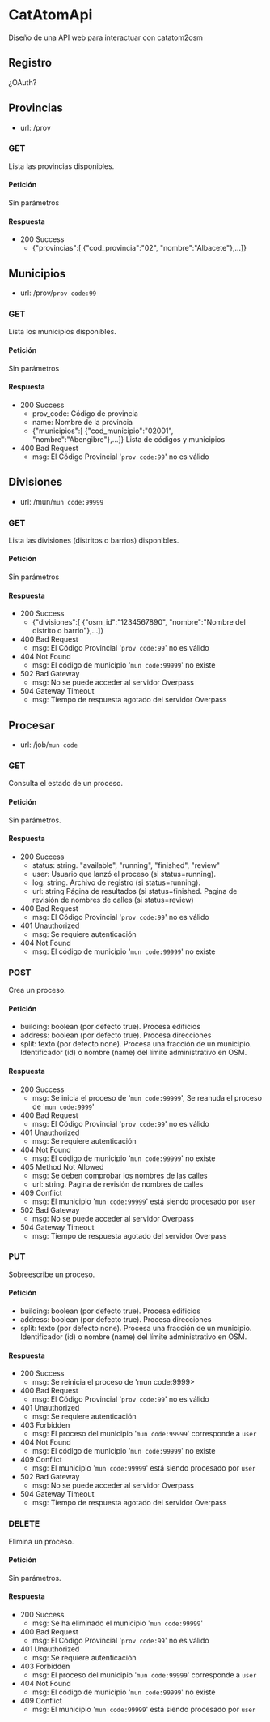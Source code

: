 # CatAtomApi
Diseño de una API web para interactuar con catatom2osm

## Registro
¿OAuth?

## Provincias
* url: /prov

### GET
Lista las provincias disponibles.

#### Petición
Sin parámetros

#### Respuesta
* 200 Success
  - {"provincias":[ {"cod_provincia":"02", "nombre":"Albacete"},...]}

## Municipios
* url: /prov/`prov code:99`

### GET
Lista los municipios disponibles.

#### Petición
Sin parámetros

#### Respuesta
* 200 Success
  - prov_code: Código de provincia
  - name: Nombre de la provincia
  - {"municipios":[ {"cod_municipio":"02001", "nombre":"Abengibre"},...]} Lista de códigos y municipios
* 400 Bad Request
  - msg: El Código Provincial '`prov code:99`' no es válido

## Divisiones
* url: /mun/`mun code:99999`

### GET
Lista las divisiones (distritos o barrios) disponibles.

#### Petición
Sin parámetros

#### Respuesta
* 200 Success
  - {"divisiones":[ {"osm_id":"1234567890", "nombre":"Nombre del distrito o barrio"},...]}
* 400 Bad Request
  - msg: El Código Provincial '`prov code:99`' no es válido
* 404 Not Found
  - msg: El código de municipio '`mun code:99999`' no existe
* 502 Bad Gateway
  - msg: No se puede acceder al servidor Overpass
* 504 Gateway Timeout
  - msg: Tiempo de respuesta agotado del servidor Overpass

## Procesar
* url: /job/`mun code`

### GET
Consulta el estado de un proceso.

#### Petición
Sin parámetros.

#### Respuesta
* 200 Success
  - status: string. "available", "running", "finished", "review"
  - user: Usuario que lanzó el proceso (si status=running).
  - log: string. Archivo de registro (si status=running).
  - url: string Página de resultados (si status=finished. Pagina de revisión de nombres de calles (si status=review)
* 400 Bad Request
  - msg: El Código Provincial '`prov code:99`' no es válido
* 401 Unauthorized
  - msg: Se requiere autenticación
* 404 Not Found
  - msg: El código de municipio '`mun code:99999`' no existe

### POST
Crea un proceso.

#### Petición
* building: boolean (por defecto true). Procesa edificios
* address: boolean (por defecto true). Procesa direcciones
* split: texto (por defecto none). Procesa una fracción de un municipio. Identificador (id) o nombre (name) del límite administrativo en OSM.

#### Respuesta
* 200 Success
  - msg: Se inicia el proceso de '`mun code:99999`', Se reanuda el proceso de '`mun code:9999`'
* 400 Bad Request
  - msg: El Código Provincial '`prov code:99`' no es válido
* 401 Unauthorized
  - msg: Se requiere autenticación
* 404 Not Found
  - msg: El código de municipio '`mun code:99999`' no existe
* 405 Method Not Allowed
  - msg: Se deben comprobar los nombres de las calles
  - url: string. Pagina de revisión de nombres de calles
* 409 Conflict
  - msg: El municipio '`mun code:99999`' está siendo procesado por `user`
* 502 Bad Gateway
  - msg: No se puede acceder al servidor Overpass
* 504 Gateway Timeout
  - msg: Tiempo de respuesta agotado del servidor Overpass

### PUT
Sobreescribe un proceso.

#### Petición
* building: boolean (por defecto true). Procesa edificios
* address: boolean (por defecto true). Procesa direcciones
* split: texto (por defecto none). Procesa una fracción de un municipio. Identificador (id) o nombre (name) del límite administrativo en OSM.

#### Respuesta
* 200 Success
  - msg: Se reinicia el proceso de 'mun code:9999>
* 400 Bad Request
  - msg: El Código Provincial '`prov code:99`' no es válido
* 401 Unauthorized
  - msg: Se requiere autenticación
* 403 Forbidden
  - msg: El proceso del municipio '`mun code:99999`' corresponde a `user`
* 404 Not Found
  - msg: El código de municipio '`mun code:99999`' no existe
* 409 Conflict
  - msg: El municipio '`mun code:99999`' está siendo procesado por `user`
* 502 Bad Gateway
  - msg: No se puede acceder al servidor Overpass
* 504 Gateway Timeout
  - msg: Tiempo de respuesta agotado del servidor Overpass

### DELETE
Elimina un proceso.

#### Petición
Sin parámetros.

#### Respuesta
* 200 Success
  - msg: Se ha eliminado el municipio '`mun code:99999`'
* 400 Bad Request
  - msg: El Código Provincial '`prov code:99`' no es válido
* 401 Unauthorized
  - msg: Se requiere autenticación
* 403 Forbidden
  - msg: El proceso del municipio '`mun code:99999`' corresponde a `user`
* 404 Not Found
  - msg: El código de municipio '`mun code:99999`' no existe
* 409 Conflict
  - msg: El municipio '`mun code:99999`' está siendo procesado por `user`
